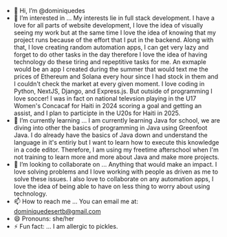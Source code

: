 - 👋 Hi, I’m @dominiquedes
- 👀 I’m interested in ...
    My interests lie in full stack development. I have a love for all parts of website development, I love the idea of visually seeing my work but at the same time I love the idea of knowing that my project runs because of the effort that I put in the backend. Along with that, I love creating random automation apps, I can get very lazy and forget to do other tasks in the day therefore I love the idea of having technology do these tiring and repeptitive tasks for me. An exmaple would be an app I created during the summer that would text me the prices of Ethereum and Solana every hour since I had stock in them and I couldn't check the market at every given moment. I love coding in Python, NextJS, Django, and Express.js. But outside of programming I love soccer! I was in fact on national televsion playing in the U17 Women's Concacaf for Haiti in 2024 scoring a goal and getting an assist, and I plan to participte in the U20s for Haiti in 2025.
- 🌱 I’m currently learning ...
    I am currently learning Java for school, we are diving into other the basics of programming in Java using Greenfoot Java. I do already have the basics of Java down and understand the language in it's entiriy but I want to learn how to execute this knowledge in a code editor. Therefore, I am using my freetime afterschool when I'm not training to learn more and more about Java and make more projects.
- 💞️ I’m looking to collaborate on ...
    Anything that would make an impact. I love solving problems and I love working with people as driven as me to solve these issues. I also love to collaborate on any automation apps, I love the idea of being able to have on less thing to worry about using technology.
- 📫 How to reach me ...
    You can email me at: dominiquedesertb@gmail.com
- 😄 Pronouns: she/her
- ⚡ Fun fact: ...
    I am allergic to pickles.
<!---
dominiquedes/dominiquedes is a ✨ special ✨ repository because its `README.md` (this file) appears on your GitHub profile.
You can click the Preview link to take a look at your changes.
--->
